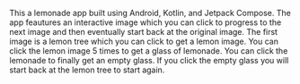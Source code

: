 This a lemonade app built using Android, Kotlin, and Jetpack Compose. The app feautures an interactive image which you can click to progress to the next image and then eventually start back at the original image. The first image is a lemon tree which you can click to get a lemon image. You can click the lemon image 5 times to get a glass of lemonade. You can click the lemonade to finally get an empty glass. If you click the empty glass you will start back at the lemon tree to start again.
